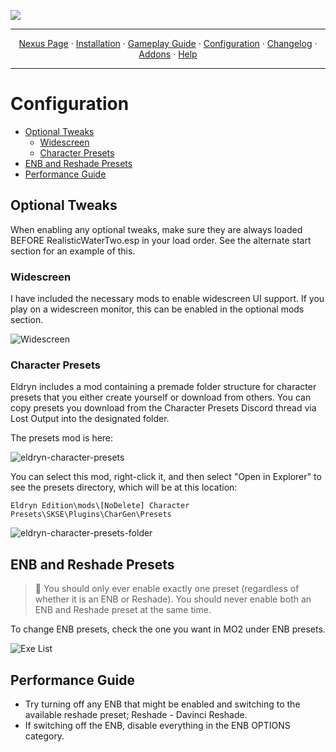 <a href="https://youtu.be/XRIE02v7Ri4"><img src="https://i.imgur.com/tRwxNaE.png" target="_blank"></a>

---

<p align="center">
  <a href="https://www.nexusmods.com/skyrimspecialedition/mods/83334/">Nexus Page</a> ·
  <a href="README.md">Installation</a> ·
  <a href="GAMEPLAY.md">Gameplay Guide</a> ·
  <a href="CONFIGURATION.md">Configuration</a> ·
  <a href="CHANGELOG.md">Changelog</a> ·
  <a href="ADDONS.md">Addons</a> ·
  <a href="HELP.md">Help</a>
</p>

---

# Configuration

- [Optional Tweaks](#optional-tweaks)
  - [Widescreen](#widescreen)
  - [Character Presets](#character-presets)
- [ENB and Reshade Presets](#ENB-and-Reshade-Presets)
- [Performance Guide](#performance-guide)

## Optional Tweaks

When enabling any optional tweaks, make sure they are always loaded BEFORE RealisticWaterTwo.esp in your load order. See the alternate start section for an example of this.

### Widescreen

I have included the necessary mods to enable widescreen UI support. If you play on a widescreen monitor, this can be enabled in the optional mods section.

![Widescreen](https://i.imgur.com/zZ7yIIn.png)

### Character Presets

Eldryn includes a mod containing a premade folder structure for character presets that you either create yourself or download from others. You can copy presets you download from the Character Presets Discord thread via Lost Output into the designated folder. 

The presets mod is here:

![eldryn-character-presets](https://i.imgur.com/oAY0PCb.png)

You can select this mod, right-click it, and then select "Open in Explorer" to see the presets directory, which will be at this location:

```
Eldryn Edition\mods\[NoDelete] Character Presets\SKSE\Plugins\CharGen\Presets
```

![eldryn-character-presets-folder](https://i.imgur.com/dqUr8pu.png)

## ENB and Reshade Presets

> :ledger: You should only ever enable exactly one preset (regardless of whether it is an ENB or Reshade). You should never enable both an ENB and Reshade preset at the same time.

To change ENB presets, check the one you want in MO2 under ENB presets.

![Exe List](https://i.imgur.com/XNerPaT.png)

## Performance Guide

- Try turning off any ENB that might be enabled and switching to the available reshade preset; Reshade - Davinci Reshade.
- If switching off the ENB, disable everything in the ENB OPTIONS category.
